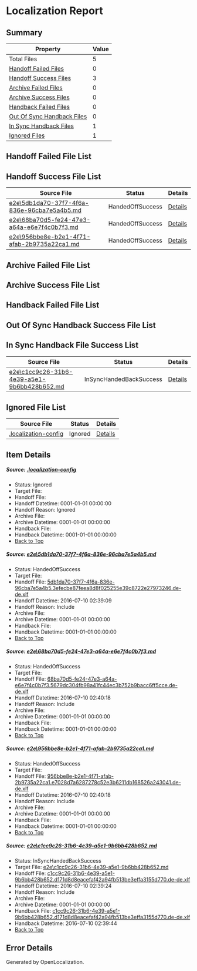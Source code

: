 # <a name='report-top'></a> Localization Report

## Summary
 Property | Value 
 -------- | ----- 
 Total Files | 5
[ Handoff Failed Files ](#handoff-failed-list)| 0
[ Handoff Success Files ](#handoff-success-list)| 3
[ Archive Failed Files ](#archive-failed-list)| 0
[ Archive Success Files ](#archive-success-list)| 0
[ Handback Failed Files ](#handback-failed-list)| 0
[ Out Of Sync Handback Files ](#outofsync-handback-success-list)| 0
[ In Sync Handback Files ](#insync-handback-success-list)| 1
[ Ignored Files ](#ignored-list)| 1

## <a name='handoff-failed-list'></a> Handoff Failed File List

## <a name='handoff-success-list'></a> Handoff Success File List
 Source File | Status | Details 
 ----------- | ------ | ------- 
 [e2e\5db1da70-37f7-4f6a-836e-96cba7e5a4b5.md](https://github.com/OpenLocalizationTestOrg/oltest/blob/6c4ae679319b19f4d62aac0e9faa7c38435723d4/e2e/5db1da70-37f7-4f6a-836e-96cba7e5a4b5.md) | HandedOffSuccess | [Details](#38344c6312b9aaa76a53e2f7cdbe433e5d0233251)
 [e2e\68ba70d5-fe24-47e3-a64a-e6e7f4c0b7f3.md](https://github.com/OpenLocalizationTestOrg/oltest/blob/8a49e908971fb3451c49c4efe797eefd96107ad2/e2e/68ba70d5-fe24-47e3-a64a-e6e7f4c0b7f3.md) | HandedOffSuccess | [Details](#195a56373fb727abc3ca7586298b2e1ab5203b512)
 [e2e\956bbe8e-b2e1-4f71-afab-2b9735a22ca1.md](https://github.com/OpenLocalizationTestOrg/oltest/blob/8a49e908971fb3451c49c4efe797eefd96107ad2/e2e/956bbe8e-b2e1-4f71-afab-2b9735a22ca1.md) | HandedOffSuccess | [Details](#78b848e4954006fa1bca27b936606645b3f1ff6c3)

## <a name='archive-failed-list'></a> Archive Failed File List

## <a name='archive-success-list'></a> Archive Success File List

## <a name='handback-failed-list'></a> Handback Failed File List

## <a name='outofsync-handback-success-list'></a> Out Of Sync Handback Success File List

## <a name='insync-handback-success-list'></a> In Sync Handback File Success List
 Source File | Status | Details 
 ----------- | ------ | ------- 
 [e2e\c1cc9c26-31b6-4e39-a5e1-9b6bb428b652.md](https://github.com/OpenLocalizationTestOrg/oltest/blob/acebd1db020f322a1c737350b351f482426269bd/e2e/c1cc9c26-31b6-4e39-a5e1-9b6bb428b652.md) | InSyncHandedBackSuccess | [Details](#6d1f5099e7d7c0af91e5403d6bf5e9ce34d0d8374)

## <a name='ignored-list'></a> Ignored File List
 Source File | Status | Details 
 ----------- | ------ | ------- 
 [.localization-config](https://github.com/OpenLocalizationTestOrg/oltest/blob/8a49e908971fb3451c49c4efe797eefd96107ad2/.localization-config) | Ignored | [Details](#3d4f252ac210baf56311d7e97dcc2db10974dbd20)

## Item Details
##### <a name='3d4f252ac210baf56311d7e97dcc2db10974dbd20'></a> Source: [.localization-config](https://github.com/OpenLocalizationTestOrg/oltest/blob/8a49e908971fb3451c49c4efe797eefd96107ad2/.localization-config)
* Status: Ignored
* Target File: 
* Handoff File: 
* Handoff Datetime: 0001-01-01 00:00:00
* Handoff Reason: Ignored
* Archive File: 
* Archive Datetime: 0001-01-01 00:00:00
* Handback File: 
* Handback Datetime: 0001-01-01 00:00:00
* [Back to Top](#report-top)

##### <a name='38344c6312b9aaa76a53e2f7cdbe433e5d0233251'></a> Source: [e2e\5db1da70-37f7-4f6a-836e-96cba7e5a4b5.md](https://github.com/OpenLocalizationTestOrg/oltest/blob/6c4ae679319b19f4d62aac0e9faa7c38435723d4/e2e/5db1da70-37f7-4f6a-836e-96cba7e5a4b5.md)
* Status: HandedOffSuccess
* Target File: 
* Handoff File: [5db1da70-37f7-4f6a-836e-96cba7e5a4b5.3efecbe87feea8d8f025255e39c8722e27973246.de-de.xlf](https://github.com/OpenLocalizationTestOrg/olhandoff-e2e/blob/c98098621aa3dc6e430b33163748561140dee4e7/ol-handoff/OpenLocalizationTestOrg/oltest-dede-fly/ci/ht/5db1da70-37f7-4f6a-836e-96cba7e5a4b5.3efecbe87feea8d8f025255e39c8722e27973246.de-de.xlf)
* Handoff Datetime: 2016-07-10 02:39:09
* Handoff Reason: Include
* Archive File: 
* Archive Datetime: 0001-01-01 00:00:00
* Handback File: 
* Handback Datetime: 0001-01-01 00:00:00
* [Back to Top](#report-top)

##### <a name='195a56373fb727abc3ca7586298b2e1ab5203b512'></a> Source: [e2e\68ba70d5-fe24-47e3-a64a-e6e7f4c0b7f3.md](https://github.com/OpenLocalizationTestOrg/oltest/blob/8a49e908971fb3451c49c4efe797eefd96107ad2/e2e/68ba70d5-fe24-47e3-a64a-e6e7f4c0b7f3.md)
* Status: HandedOffSuccess
* Target File: 
* Handoff File: [68ba70d5-fe24-47e3-a64a-e6e7f4c0b7f3.5679dc304fb98a41fc44ec3b752b9bacc6ff5cce.de-de.xlf](https://github.com/OpenLocalizationTestOrg/olhandoff-e2e/blob/2baf9a5d4d53762fc41e24cf722b94ed1750753d/ol-handoff/OpenLocalizationTestOrg/oltest-dede-fly/ci/ht/68ba70d5-fe24-47e3-a64a-e6e7f4c0b7f3.5679dc304fb98a41fc44ec3b752b9bacc6ff5cce.de-de.xlf)
* Handoff Datetime: 2016-07-10 02:40:18
* Handoff Reason: Include
* Archive File: 
* Archive Datetime: 0001-01-01 00:00:00
* Handback File: 
* Handback Datetime: 0001-01-01 00:00:00
* [Back to Top](#report-top)

##### <a name='78b848e4954006fa1bca27b936606645b3f1ff6c3'></a> Source: [e2e\956bbe8e-b2e1-4f71-afab-2b9735a22ca1.md](https://github.com/OpenLocalizationTestOrg/oltest/blob/8a49e908971fb3451c49c4efe797eefd96107ad2/e2e/956bbe8e-b2e1-4f71-afab-2b9735a22ca1.md)
* Status: HandedOffSuccess
* Target File: 
* Handoff File: [956bbe8e-b2e1-4f71-afab-2b9735a22ca1.e7028d7a6287278c52e3b6211db168526a243041.de-de.xlf](https://github.com/OpenLocalizationTestOrg/olhandoff-e2e/blob/2baf9a5d4d53762fc41e24cf722b94ed1750753d/ol-handoff/OpenLocalizationTestOrg/oltest-dede-fly/ci/ht/956bbe8e-b2e1-4f71-afab-2b9735a22ca1.e7028d7a6287278c52e3b6211db168526a243041.de-de.xlf)
* Handoff Datetime: 2016-07-10 02:40:18
* Handoff Reason: Include
* Archive File: 
* Archive Datetime: 0001-01-01 00:00:00
* Handback File: 
* Handback Datetime: 0001-01-01 00:00:00
* [Back to Top](#report-top)

##### <a name='6d1f5099e7d7c0af91e5403d6bf5e9ce34d0d8374'></a> Source: [e2e\c1cc9c26-31b6-4e39-a5e1-9b6bb428b652.md](https://github.com/OpenLocalizationTestOrg/oltest/blob/acebd1db020f322a1c737350b351f482426269bd/e2e/c1cc9c26-31b6-4e39-a5e1-9b6bb428b652.md)
* Status: InSyncHandedBackSuccess
* Target File: [e2e\c1cc9c26-31b6-4e39-a5e1-9b6bb428b652.md](https://github.com/OpenLocalizationTestOrg/oltest-dede-fly/blob/d571a25c601a32f905734a7456139b804f1d8f1e/e2e/c1cc9c26-31b6-4e39-a5e1-9b6bb428b652.md)
* Handoff File: [c1cc9c26-31b6-4e39-a5e1-9b6bb428b652.d171d8d8eacefaf42a94fb513be3effa3155d770.de-de.xlf](https://github.com/OpenLocalizationTestOrg/olhandoff-e2e/blob/c9d925a8cb665a5e1aecdb9b3c84124982fd6b19/ol-handoff/OpenLocalizationTestOrg/oltest-dede-fly/ci/ht/c1cc9c26-31b6-4e39-a5e1-9b6bb428b652.d171d8d8eacefaf42a94fb513be3effa3155d770.de-de.xlf)
* Handoff Datetime: 2016-07-10 02:39:24
* Handoff Reason: Include
* Archive File: 
* Archive Datetime: 0001-01-01 00:00:00
* Handback File: [c1cc9c26-31b6-4e39-a5e1-9b6bb428b652.d171d8d8eacefaf42a94fb513be3effa3155d770.de-de.xlf](https://github.com/OpenLocalizationTestOrg/olhandback-e2e/blob/c43d1601caeb4b0e281dcc7918f4b3da29c6a9ef/ol-handback/OpenLocalizationTestOrg/oltest-dede-fly/ci/ht/c1cc9c26-31b6-4e39-a5e1-9b6bb428b652.d171d8d8eacefaf42a94fb513be3effa3155d770.de-de.xlf)
* Handback Datetime: 2016-07-10 02:39:44
* [Back to Top](#report-top)


## Error Details

Generated by OpenLocalization.
